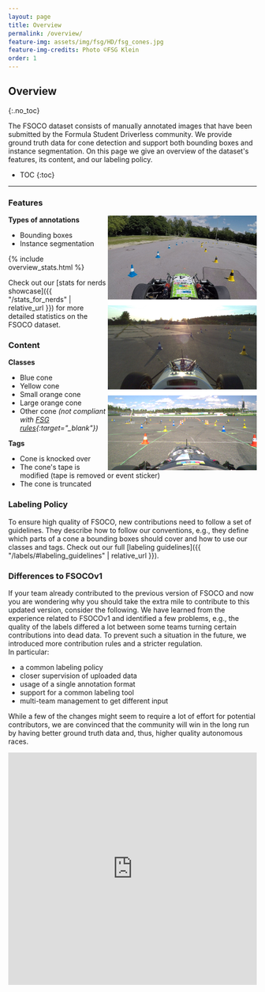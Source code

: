 ```yaml
---
layout: page
title: Overview
permalink: /overview/
feature-img: assets/img/fsg/HD/fsg_cones.jpg
feature-img-credits: Photo ©FSG Klein
order: 1
---
```


## Overview
{:.no_toc}

The FSOCO dataset consists of manually annotated images that have been submitted by the Formula Student Driverless community.
We provide ground truth data for cone detection and support both bounding boxes and instance segmentation.
On this page we give an overview of the dataset's features, its content, and our labeling policy.

* TOC
{:toc}
---

### Features

<img src="../assets/img/overview/merged_image.png" style="width: 60%;  height: auto; float:right;">

**Types of annotations**
- Bounding boxes
- Instance segmentation

{% include overview_stats.html %}

Check out our [stats for nerds showcase]({{ "/stats_for_nerds" | relative_url }}) for more detailed statistics on the FSOCO dataset.

### Content

**Classes**
- Blue cone
- Yellow cone
- Small orange cone
- Large orange cone
- Other cone *(not compliant with [FSG rules](https://www.formulastudent.de/fsg/rules/ "Opens in a new tab."){:target="_blank"})*

**Tags**
- Cone is knocked over
- The cone's tape is modified (tape is removed or event sticker)
- The cone is truncated


### Labeling Policy

To ensure high quality of FSOCO, new contributions need to follow a set of guidelines.
They describe how to follow our conventions, e.g., they define which parts of a cone a bounding boxes should cover and how to use our classes and tags.
Check out our full [labeling guidelines]({{ "/labels/#labeling_guidelines" | relative_url }}).


### Differences to FSOCOv1

If your team already contributed to the previous version of FSOCO and now you are wondering why you should take the extra mile to contribute to this updated version, consider the following.
We have learned from the experience related to FSOCOv1 and identified a few problems, e.g., the quality of the labels differed a lot between some teams turning certain contributions into dead data.
To prevent such a situation in the future, we introduced more contribution rules and a stricter regulation.
<br>
In particular:
- a common labeling policy
- closer supervision of uploaded data
- usage of a single annotation format
- support for a common labeling tool
- multi-team management to get different input

While a few of the changes might seem to require a lot of effort for potential contributors, we are convinced that the community will win in the long run by having better ground truth data and, thus, higher quality autonomous races.

<iframe src="https://drive.google.com/file/d/1vx0mOkH3nlGVkiflHany2_GjiAX4yEWM/preview" frameborder="0" style="overflow:hidden" height="470" width="100%"></iframe>
